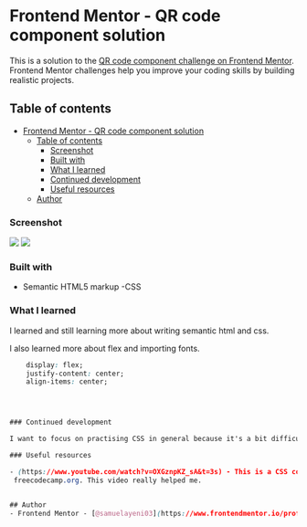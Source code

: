 # Frontend Mentor - QR code component solution

This is a solution to the [QR code component challenge on Frontend Mentor](https://www.frontendmentor.io/challenges/qr-code-component-iux_sIO_H). Frontend Mentor challenges help you improve your coding skills by building realistic projects. 

## Table of contents

- [Frontend Mentor - QR code component solution](#frontend-mentor---qr-code-component-solution)
  - [Table of contents](#table-of-contents)
    - [Screenshot](#screenshot)
    - [Built with](#built-with)
    - [What I learned](#what-i-learned)
    - [Continued development](#continued-development)
    - [Useful resources](#useful-resources)
  - [Author](#author)



### Screenshot

![](./qr-code-component-main/designs/creenshot1.jpg)
![](./qr-code-component-main/designs/creenshot2.jpg)



### Built with

- Semantic HTML5 markup
-CSS


### What I learned

I learned and still learning more about writing semantic html and css.

I also learned more about flex and importing fonts.

```css
    display: flex;
    justify-content: center;
    align-items: center;




### Continued development

I want to focus on practising CSS in general because it's a bit difficult for me.

### Useful resources

- (https://www.youtube.com/watch?v=OXGznpKZ_sA&t=3s) - This is a CSS course by Dave Gray published on
 freecodecamp.org. This video really helped me.


## Author
- Frontend Mentor - [@samuelayeni03](https://www.frontendmentor.io/profile/samuelaye03)
